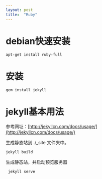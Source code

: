 ```yaml
---
layout: post
title:  "Ruby"
---
```


# debian快速安装

    apt-get install ruby-full

# 安装

    gem install jekyll

# jekyll基本用法

参考网址：[http://jekyllcn.com/docs/usage/](http://jekyllcn.com/docs/usage/)

生成静态站到 ./_site 文件夹中。

    jekyll build

生成静态站，并启动预览服务器

     jekyll serve

     